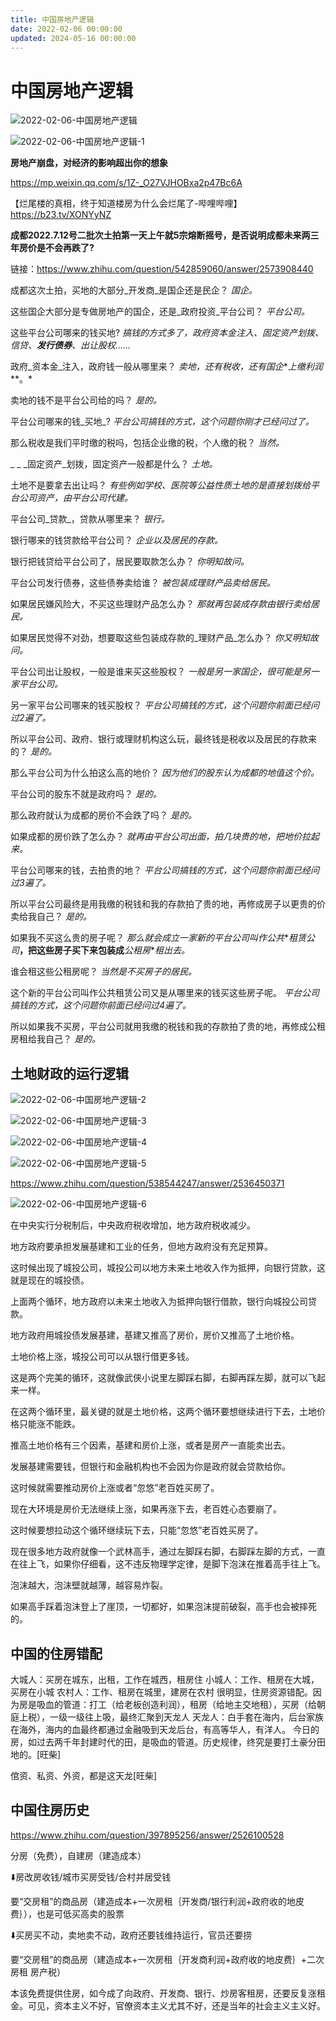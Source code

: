 ```yaml
---
title: 中国房地产逻辑
date: 2022-02-06 00:00:00
updated: 2024-05-16 00:00:00
---
```


# 中国房地产逻辑

![2022-02-06-中国房地产逻辑](assets/2022-02-06-中国房地产逻辑.jpeg)

![2022-02-06-中国房地产逻辑-1](assets/2022-02-06-中国房地产逻辑-1.png)

**房地产崩盘，对经济的影响超出你的想象**

https://mp.weixin.qq.com/s/1Z-_O27VJHOBxa2p47Bc6A

【烂尾楼的真相，终于知道楼房为什么会烂尾了-哔哩哔哩】 https://b23.tv/XONYyNZ

**成都2022.7.12号二批次土拍第一天上午就5宗熔断摇号，是否说明成都未来两三年房价是不会再跌了?**

链接：https://www.zhihu.com/question/542859060/answer/2573908440

成都这次土拍，买地的大部分_开发商_是国企还是民企？
*国企。*

这些国企大部分是专做房地产的国企，还是_政府投资_平台公司？
*平台公司。*

这些平台公司哪来的钱买地?
*搞钱的方式多了，政府资本金注入、固定资产划拨、信贷、**_发行债券_**、出让股权……*

政府_资本金_注入，政府钱一般从哪里来？
*卖地，还有税收，还有国企**_上缴利润_**。*

卖地的钱不是平台公司给的吗？
*是的。*

平台公司哪来的钱_买地_?
*平台公司搞钱的方式，这个问题你刚才已经问过了。*

那么税收是我们平时缴的税吗，包括企业缴的税，个人缴的税？
*当然。*

_
_
_固定资产_划拨，固定资产一般都是什么？
*土地。*

土地不是要拿去出让吗？
*有些例如学校、医院等公益性质土地的是直接划拨给平台公司资产，由平台公司代建。*

平台公司_贷款_，贷款从哪里来？
*银行。*

银行哪来的钱贷款给平台公司？
*企业以及居民的存款。*

银行把钱贷给平台公司了，居民要取款怎么办？
*你明知故问。*

平台公司发行债券，这些债券卖给谁？
*被包装成理财产品卖给居民。*

如果居民嫌风险大，不买这些理财产品怎么办？
*那就再包装成存款由银行卖给居民。*

如果居民觉得不对劲，想要取这些包装成存款的_理财产品_怎么办？
*你又明知故问。*

平台公司出让股权，一般是谁来买这些股权？
*一般是另一家国企，很可能是另一家平台公司。*

另一家平台公司哪来的钱买股权？
*平台公司搞钱的方式，这个问题你前面已经问过2遍了。*

所以平台公司、政府、银行或理财机构这么玩，最终钱是税收以及居民的存款来的？
*是的。*

那么平台公司为什么拍这么高的地价？
*因为他们的股东认为成都的地值这个价。*

平台公司的股东不就是政府吗？
*是的。*

那么政府就认为成都的房价不会跌了吗？
*是的。*

如果成都的房价跌了怎么办？
*就再由平台公司出面，拍几块贵的地，把地价拉起来。*

平台公司哪来的钱，去拍贵的地？
*平台公司搞钱的方式，这个问题你前面已经问过3遍了。*

所以平台公司最终是用我缴的税钱和我的存款拍了贵的地，再修成房子以更贵的价卖给我自己？
*是的。*

如果我不买这么贵的房子呢？
*那么就会成立一家新的平台公司叫作公共**_租赁公司_**，把这些房子买下来包装成**_公租房_**租出去。*

谁会租这些公租房呢？
*当然是不买房子的居民。*

这个新的平台公司叫作公共租赁公司又是从哪里来的钱买这些房子呢。
*平台公司搞钱的方式，这个问题你前面已经问过4遍了。*

所以如果我不买房，平台公司就用我缴的税钱和我的存款拍了贵的地，再修成公租房租给我自己？
*是的。*

## 土地财政的运行逻辑
![2022-02-06-中国房地产逻辑-2](assets/2022-02-06-中国房地产逻辑-2.jpeg)

![2022-02-06-中国房地产逻辑-3](assets/2022-02-06-中国房地产逻辑-3.jpeg)

![2022-02-06-中国房地产逻辑-4](assets/2022-02-06-中国房地产逻辑-4.jpeg)

![2022-02-06-中国房地产逻辑-5](assets/2022-02-06-中国房地产逻辑-5.png)

https://www.zhihu.com/question/538544247/answer/2536450371

![2022-02-06-中国房地产逻辑-6](assets/2022-02-06-中国房地产逻辑-6.jpeg)

在中央实行分税制后，中央政府税收增加，地方政府税收减少。

地方政府要承担发展基建和工业的任务，但地方政府没有充足预算。

这时候出现了城投公司，城投公司以地方未来土地收入作为抵押，向银行贷款，这就是现在的城投债。

上面两个循环，地方政府以未来土地收入为抵押向银行借款，银行向城投公司贷款。

地方政府用城投债发展基建，基建又推高了房价，房价又推高了土地价格。

土地价格上涨，城投公司可以从银行借更多钱。

这是两个完美的循环，这就像武侠小说里左脚踩右脚，右脚再踩左脚，就可以飞起来一样。

在这两个循环里，最关键的就是土地价格，这两个循环要想继续进行下去，土地价格只能涨不能跌。

推高土地价格有三个因素，基建和房价上涨，或者是房产一直能卖出去。

发展基建需要钱，但银行和金融机构也不会因为你是政府就会贷款给你。

这时候就需要推动房价上涨或者“忽悠”老百姓买房了。

现在大环境是房价无法继续上涨，如果再涨下去，老百姓心态要崩了。

这时候要想拉动这个循环继续玩下去，只能“忽悠”老百姓买房了。

现在很多地方政府就像一个武林高手，通过左脚踩右脚，右脚踩左脚的方式，一直在往上飞，如果你仔细看，这不违反物理学定律，是脚下泡沫在推着高手往上飞。

泡沫越大，泡沫壁就越薄，越容易炸裂。

如果高手踩着泡沫登上了崖顶，一切都好，如果泡沫提前破裂，高手也会被摔死的。

## 中国的住房错配

大城人：买房在城东，出租，工作在城西，租房住
小城人：工作、租房在大城，买房在小城
农村人：工作、租房在城里，建房在农村
很明显，住房资源错配。因为房是吸血的管道：打工（给老板创造利润），租房（给地主交地租），买房（给朝庭上税），一级一级往上吸，最终汇聚到天龙人
天龙人：白手套在海内，后台家族在海外，海内的血最终都通过金融吸到天龙后台，有高等华人，有洋人。
今日的房，如过去两千年封建时代的田，是吸血的管道。历史规律，终究是要打土豪分田地的。[旺柴]

倌资、私资、外资，都是这天龙[旺柴]

## 中国住房历史

https://www.zhihu.com/question/397895256/answer/2526100528

分房（免费），自建房（建造成本）

⬇️房改房收钱/城市买房受钱/合村并居受钱

要“交房租”的商品房（建造成本+一次房租｛开发商/银行利润+政府收的地皮费｝），也是可低买高卖的股票

⬇️买房买不动，卖地卖不动，政府还要钱维持运行，官员还要捞

要“交房租”的商品房（建造成本+一次房租｛开发商利润+政府收的地皮费｝+二次房租 房产税）

本该免费提供住房，如今成了向政府、开发商、银行、炒房客租房，还要反复涨租金。可见，资本主义不好，官僚资本主义尤其不好，还是当年的社会主义主义好。
